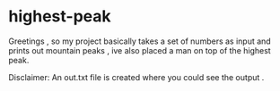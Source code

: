 # highest-peak

Greetings , so my project basically takes a set of numbers as input and prints out mountain peaks , ive also placed a man on top of the highest peak.

Disclaimer: An out.txt file is created where you could see the output .
